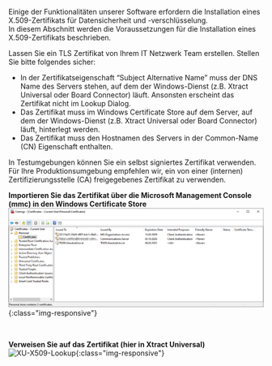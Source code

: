 Einige der Funktionalitäten unserer Software erfordern die Installation eines X.509-Zertifikats für Datensicherheit und -verschlüsselung. <br>
In diesem Abschnitt werden die Voraussetzungen für die Installation eines X.509-Zertifikats beschrieben.

Lassen Sie ein TLS Zertifikat von Ihrem IT Netzwerk Team erstellen. Stellen Sie bitte folgendes sicher:

- In der Zertifikatseigenschaft “Subject Alternative Name” muss der DNS Name des Servers stehen, auf dem der Windows-Dienst (z.B. Xtract Universal oder Board Connector) läuft. Ansonsten erscheint das Zertifikat nicht im Lookup Dialog.
- Das Zertifikat muss im Windows Certificate Store auf dem Server, auf dem der Windows-Dienst (z.B. Xtract Universal oder Board Connector) läuft, hinterlegt werden.
- Das Zertifikat muss den Hostnamen des Servers in der Common-Name (CN) Eigenschaft enthalten. 


In Testumgebungen können Sie ein selbst signiertes Zertifikat verwenden. Für Ihre Produktionsumgebung empfehlen wir, ein von einer (internen) Zertifizierungsstelle (CA) freigegebenes Zertifikat zu verwenden. 


**Importieren Sie das Zertifikat über die Microsoft Management Console (mmc) in den Windows Certificate Store**
![XU-X509-MMC](/img/content/XU-X509-MMC.png){:class="img-responsive"}

<br>

**Verweisen Sie auf das Zertifikat (hier in Xtract Universal)**
![XU-X509-Lookup](/img/content/XU-X509-Lookup.png){:class="img-responsive"}




 
